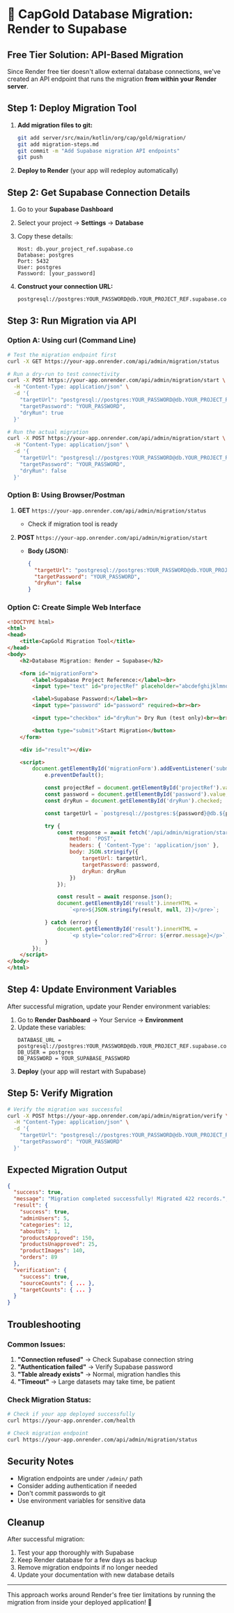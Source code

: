 # 🚀 CapGold Database Migration: Render to Supabase

## Free Tier Solution: API-Based Migration

Since Render free tier doesn't allow external database connections, we've created an API endpoint that runs the migration **from within your Render server**.

## Step 1: Deploy Migration Tool

1. **Add migration files to git:**
   ```bash
   git add server/src/main/kotlin/org/cap/gold/migration/
   git add migration-steps.md
   git commit -m "Add Supabase migration API endpoints"
   git push
   ```

2. **Deploy to Render** (your app will redeploy automatically)

## Step 2: Get Supabase Connection Details

1. Go to your **Supabase Dashboard**
2. Select your project → **Settings** → **Database**
3. Copy these details:
   ```
   Host: db.your_project_ref.supabase.co
   Database: postgres
   Port: 5432
   User: postgres
   Password: [your_password]
   ```

4. **Construct your connection URL:**
   ```
   postgresql://postgres:YOUR_PASSWORD@db.YOUR_PROJECT_REF.supabase.co:5432/postgres
   ```

## Step 3: Run Migration via API

### Option A: Using curl (Command Line)

```bash
# Test the migration endpoint first
curl -X GET https://your-app.onrender.com/api/admin/migration/status

# Run a dry-run to test connectivity
curl -X POST https://your-app.onrender.com/api/admin/migration/start \
  -H "Content-Type: application/json" \
  -d '{
    "targetUrl": "postgresql://postgres:YOUR_PASSWORD@db.YOUR_PROJECT_REF.supabase.co:5432/postgres",
    "targetPassword": "YOUR_PASSWORD",
    "dryRun": true
  }'

# Run the actual migration
curl -X POST https://your-app.onrender.com/api/admin/migration/start \
  -H "Content-Type: application/json" \
  -d '{
    "targetUrl": "postgresql://postgres:YOUR_PASSWORD@db.YOUR_PROJECT_REF.supabase.co:5432/postgres",
    "targetPassword": "YOUR_PASSWORD",
    "dryRun": false
  }'
```

### Option B: Using Browser/Postman

1. **GET** `https://your-app.onrender.com/api/admin/migration/status`
   - Check if migration tool is ready

2. **POST** `https://your-app.onrender.com/api/admin/migration/start`
   - **Body (JSON):**
     ```json
     {
       "targetUrl": "postgresql://postgres:YOUR_PASSWORD@db.YOUR_PROJECT_REF.supabase.co:5432/postgres",
       "targetPassword": "YOUR_PASSWORD",
       "dryRun": false
     }
     ```

### Option C: Create Simple Web Interface

```html
<!DOCTYPE html>
<html>
<head>
    <title>CapGold Migration Tool</title>
</head>
<body>
    <h2>Database Migration: Render → Supabase</h2>

    <form id="migrationForm">
        <label>Supabase Project Reference:</label><br>
        <input type="text" id="projectRef" placeholder="abcdefghijklmnop" required><br><br>

        <label>Supabase Password:</label><br>
        <input type="password" id="password" required><br><br>

        <input type="checkbox" id="dryRun"> Dry Run (test only)<br><br>

        <button type="submit">Start Migration</button>
    </form>

    <div id="result"></div>

    <script>
        document.getElementById('migrationForm').addEventListener('submit', async (e) => {
            e.preventDefault();

            const projectRef = document.getElementById('projectRef').value;
            const password = document.getElementById('password').value;
            const dryRun = document.getElementById('dryRun').checked;

            const targetUrl = `postgresql://postgres:${password}@db.${projectRef}.supabase.co:5432/postgres`;

            try {
                const response = await fetch('/api/admin/migration/start', {
                    method: 'POST',
                    headers: { 'Content-Type': 'application/json' },
                    body: JSON.stringify({
                        targetUrl: targetUrl,
                        targetPassword: password,
                        dryRun: dryRun
                    })
                });

                const result = await response.json();
                document.getElementById('result').innerHTML =
                    `<pre>${JSON.stringify(result, null, 2)}</pre>`;

            } catch (error) {
                document.getElementById('result').innerHTML =
                    `<p style="color:red">Error: ${error.message}</p>`;
            }
        });
    </script>
</body>
</html>
```

## Step 4: Update Environment Variables

After successful migration, update your Render environment variables:

1. Go to **Render Dashboard** → Your Service → **Environment**
2. Update these variables:
   ```
   DATABASE_URL = postgresql://postgres:YOUR_PASSWORD@db.YOUR_PROJECT_REF.supabase.co:5432/postgres
   DB_USER = postgres
   DB_PASSWORD = YOUR_SUPABASE_PASSWORD
   ```
3. **Deploy** (your app will restart with Supabase)

## Step 5: Verify Migration

```bash
# Verify the migration was successful
curl -X POST https://your-app.onrender.com/api/admin/migration/verify \
  -H "Content-Type: application/json" \
  -d '{
    "targetUrl": "postgresql://postgres:YOUR_PASSWORD@db.YOUR_PROJECT_REF.supabase.co:5432/postgres",
    "targetPassword": "YOUR_PASSWORD"
  }'
```

## Expected Migration Output

```json
{
  "success": true,
  "message": "Migration completed successfully! Migrated 422 records.",
  "result": {
    "success": true,
    "adminUsers": 5,
    "categories": 12,
    "aboutUs": 1,
    "productsApproved": 150,
    "productsUnapproved": 25,
    "productImages": 140,
    "orders": 89
  },
  "verification": {
    "success": true,
    "sourceCounts": { ... },
    "targetCounts": { ... }
  }
}
```

## Troubleshooting

### Common Issues:

1. **"Connection refused"** → Check Supabase connection string
2. **"Authentication failed"** → Verify Supabase password
3. **"Table already exists"** → Normal, migration handles this
4. **"Timeout"** → Large datasets may take time, be patient

### Check Migration Status:
```bash
# Check if your app deployed successfully
curl https://your-app.onrender.com/health

# Check migration endpoint
curl https://your-app.onrender.com/api/admin/migration/status
```

## Security Notes

- Migration endpoints are under `/admin/` path
- Consider adding authentication if needed
- Don't commit passwords to git
- Use environment variables for sensitive data

## Cleanup

After successful migration:
1. Test your app thoroughly with Supabase
2. Keep Render database for a few days as backup
3. Remove migration endpoints if no longer needed
4. Update your documentation with new database details

---

This approach works around Render's free tier limitations by running the migration from inside your deployed application! 🎉